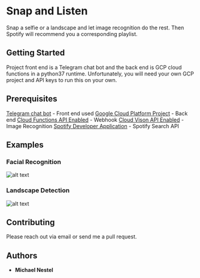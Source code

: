 # Snap and Listen

Snap a selfie or a landscape and let image recognition do the rest. Then Spotify will recommend you a corresponding playlist.

## Getting Started

Project front end is a Telegram chat bot and the back end is GCP cloud functions in a python37 runtime. Unfortunately, you will need your own GCP project and API keys to run this on your own.

## Prerequisites

[Telegram chat bot](https://core.telegram.org/bots) - Front end used
[Google Cloud Platform Project](https://cloud.google.com/) - Back end
[Cloud Functions API Enabled](https://cloud.google.com/functions/) - Webhook
[Cloud Vison API Enabled](https://cloud.google.com/vision/) - Image Recognition
[Spotify Developer Application](https://developer.spotify.com/) - Spotify Search API

## Examples
### Facial Recognition

![alt text](https://raw.githubusercontent.com/meirelon/snap-and-listen/master/readme_images/roger_federer.jpg)

### Landscape Detection

![alt text](https://raw.githubusercontent.com/meirelon/snap-and-listen/master/readme_images/grand_canyon.jpg)

## Contributing

Please reach out via email or send me a pull request.

## Authors

* **Michael Nestel**
